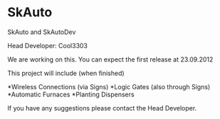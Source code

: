 SkAuto
======

SkAuto and SkAutoDev

Head Developer:
Cool3303

We are working on this. You can expect the first release at 23.09.2012

This project will include (when finished)

*Wireless Connections (via Signs)
*Logic Gates (also through Signs)
*Automatic Furnaces
*Planting Dispensers

If you have any suggestions please contact the Head Developer.